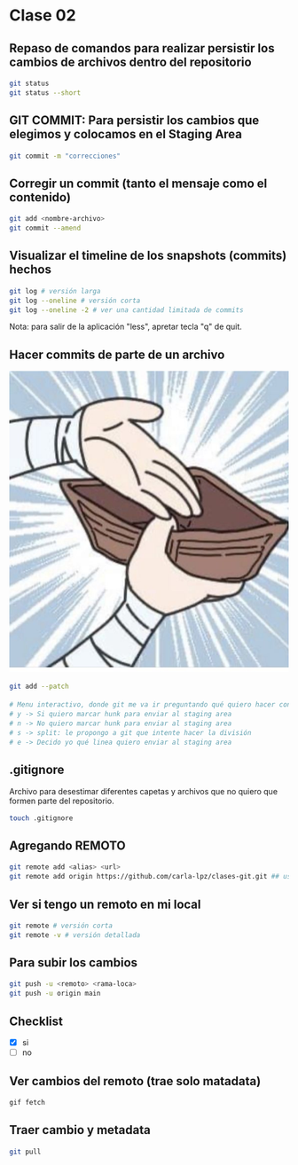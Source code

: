 # Clase 02

## Repaso de comandos para realizar persistir los cambios de archivos dentro del repositorio

```sh
git status
git status --short
```

## GIT COMMIT: Para persistir los cambios que elegimos y colocamos en el Staging Area

```sh
git commit -m "correcciones"
```

## Corregir un commit (tanto el mensaje como el contenido)

```sh
git add <nombre-archivo>
git commit --amend
```

## Visualizar el timeline de los snapshots (commits) hechos

```sh
git log # versión larga
git log --oneline # versión corta
git log --oneline -2 # ver una cantidad limitada de commits
```
Nota: para salir de la aplicación "less", apretar tecla "q" de quit.


## Hacer commits de parte de un archivo

![alt text](image.png)

```sh
git add --patch

# Menu interactivo, donde git me va ir preguntando qué quiero hacer con los hunks
# y -> Si quiero marcar hunk para enviar al staging area
# n -> No quiero marcar hunk para enviar al staging area
# s -> split: le propongo a git que intente hacer la división
# e -> Decido yo qué linea quiero enviar al staging area
```

## .gitignore
Archivo para desestimar diferentes capetas y archivos que no quiero que formen parte del repositorio.

```sh
touch .gitignore
```

## Agregando REMOTO
```sh
git remote add <alias> <url>
git remote add origin https://github.com/carla-lpz/clases-git.git ## usen HTML
```

## Ver si tengo un remoto en mi local
```sh
git remote # versión corta
git remote -v # versión detallada
```
## Para subir los cambios
```sh
git push -u <remoto> <rama-loca>
git push -u origin main
```

## Checklist
- [x] si
- [ ] no

## Ver cambios del remoto (trae solo matadata)

```sh
gif fetch
```

## Traer cambio y metadata
```sh
git pull
```



